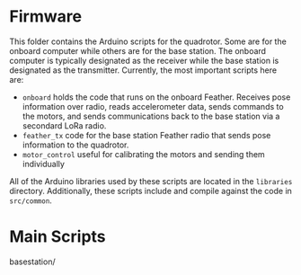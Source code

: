 # Firmware

This folder contains the Arduino scripts for the quadrotor. Some are for the onboard computer while others are for the base station. The onboard computer 
is typically designated as the receiver while the base station is designated as the transmitter. Currently, the most important scripts here are:
- `onboard` holds the code that runs on the onboard Feather. Receives pose information over radio, reads accelerometer data, sends commands to the motors,
and sends communications back to the base station via a secondard LoRa radio.
- `feather_tx` code for the base station Feather radio that sends pose information to the quadrotor.
- `motor_control` useful for calibrating the motors and sending them individually

All of the Arduino libraries used by these scripts are located in the `libraries` directory. Additionally, these scripts include and compile against the 
code in `src/common`.


# Main Scripts
basestation/
